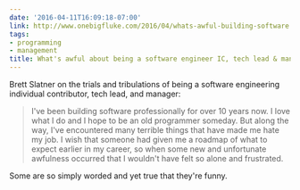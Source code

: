 ```yaml
---
date: '2016-04-11T16:09:18-07:00'
link: http://www.onebigfluke.com/2016/04/whats-awful-building-software.html?m=1
tags:
- programming
- management
title: What's awful about being a software engineer IC, tech lead & manager
---
```


Brett Slatner on the trials and tribulations of being a software engineering individual contributor, tech lead, and manager:

>I've been building software professionally for over 10 years now. I love what I do and I hope to be an old programmer someday. But along the way, I've encountered many terrible things that have made me hate my job. I wish that someone had given me a roadmap of what to expect earlier in my career, so when some new and unfortunate awfulness occurred that I wouldn't have felt so alone and frustrated.

Some are so simply worded and yet true that they're funny.
